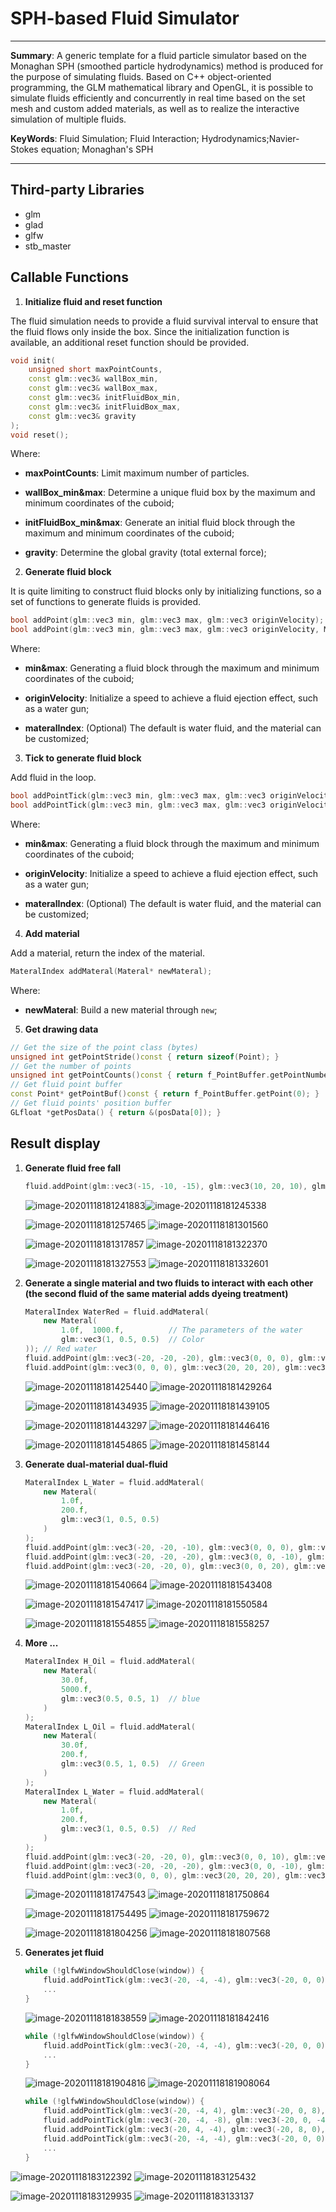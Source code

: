 # SPH-based Fluid Simulator

---

**Summary**: A generic template for a fluid particle simulator based on the Monaghan SPH (smoothed particle hydrodynamics) method is produced for the purpose of simulating fluids. Based on C++ object-oriented programming, the GLM mathematical library and OpenGL, it is possible to simulate fluids efficiently and concurrently in real time based on the set mesh and custom added materials, as well as to realize the interactive simulation of multiple fluids.

**KeyWords**: Fluid Simulation; Fluid Interaction; Hydrodynamics;Navier-Stokes equation; Monaghan's SPH

---

## Third-party Libraries

-   glm
-   glad
-   glfw
-   stb_master

## Callable Functions

1.  **Initialize fluid and reset function**

The fluid simulation needs to provide a fluid survival interval to ensure that the fluid flows only inside the box. Since the initialization function is available, an additional reset function should be provided.

~~~c++
void init(   
    unsigned short maxPointCounts,
    const glm::vec3& wallBox_min,
    const glm::vec3& wallBox_max,
    const glm::vec3& initFluidBox_min,
    const glm::vec3& initFluidBox_max,
    const glm::vec3& gravity
);
void reset();
~~~

Where: 

-   **maxPointCounts**: Limit maximum number of particles.

-   **wallBox_min&max**: Determine a unique fluid box by the maximum and minimum coordinates of the cuboid;

-   **initFluidBox_min&max**: Generate an initial fluid block through the maximum and minimum coordinates of the cuboid;

-   **gravity**: Determine the global gravity (total external force);

2.  **Generate fluid block**

It is quite limiting to construct fluid blocks only by initializing functions, so a set of functions to generate fluids is provided.

~~~c++
bool addPoint(glm::vec3 min, glm::vec3 max, glm::vec3 originVelocity);
bool addPoint(glm::vec3 min, glm::vec3 max, glm::vec3 originVelocity, MateralIndex materalIndex);
~~~

Where: 

-   **min&max**: Generating a fluid block through the maximum and minimum coordinates of the cuboid;

-   **originVelocity**: Initialize a speed to achieve a fluid ejection effect, such as a water gun;

-   **materalIndex**: (Optional) The default is water fluid, and the material can be customized;

3.  **Tick to generate fluid block**

Add fluid in the loop.

~~~c++
bool addPointTick(glm::vec3 min, glm::vec3 max, glm::vec3 originVelocity);
bool addPointTick(glm::vec3 min, glm::vec3 max, glm::vec3 originVelocity, MateralIndex materalIndex);
~~~

Where:

-   **min&max**: Generating a fluid block through the maximum and minimum coordinates of the cuboid;

-   **originVelocity**: Initialize a speed to achieve a fluid ejection effect, such as a water gun;

-   **materalIndex**: (Optional) The default is water fluid, and the material can be customized;

4.  **Add material**

Add a material, return the index of the material.

~~~c++
MateralIndex addMateral(Materal* newMateral);
~~~

Where:

-   **newMateral**: Build a new material through `new`;

5.  **Get drawing data**

~~~c++
// Get the size of the point class (bytes)
unsigned int getPointStride()const { return sizeof(Point); }
// Get the number of points
unsigned int getPointCounts()const { return f_PointBuffer.getPointNumber(); }
// Get fluid point buffer
const Point* getPointBuf()const { return f_PointBuffer.getPoint(0); }
// Get fluid points' position buffer
GLfloat *getPosData() { return &(posData[0]); }
~~~



## Result display

1.  **Generate fluid free fall**

    ~~~c++
    fluid.addPoint(glm::vec3(-15, -10, -15), glm::vec3(10, 20, 10), glm::vec3(0, 0, 0));
    ~~~

    ![image-20201118181241883](README.assets/image-20201118181241883.png)![image-20201118181245338](README.assets/image-20201118181245338.png) 

    ![image-20201118181257465](README.assets/image-20201118181257465.png) ![image-20201118181301560](README.assets/image-20201118181301560.png)

    ![image-20201118181317857](README.assets/image-20201118181317857.png) ![image-20201118181322370](README.assets/image-20201118181322370.png)

    ![image-20201118181327553](README.assets/image-20201118181327553.png) ![image-20201118181332601](README.assets/image-20201118181332601.png)

2.  **Generate a single material and two fluids to interact with each other (the second fluid of the same material adds dyeing treatment)**

    ~~~c++
    MateralIndex WaterRed = fluid.addMateral(
        new Materal(
            1.0f,  1000.f,        	// The parameters of the water
            glm::vec3(1, 0.5, 0.5)  // Color
    ));	// Red water
    fluid.addPoint(glm::vec3(-20, -20, -20), glm::vec3(0, 0, 0), glm::vec3(0, 0, 0));
    fluid.addPoint(glm::vec3(0, 0, 0), glm::vec3(20, 20, 20), glm::vec3(0, 0, 0), WaterRed);
    ~~~

    ![image-20201118181425440](README.assets/image-20201118181425440.png) ![image-20201118181429264](README.assets/image-20201118181429264.png)

    ![image-20201118181434935](README.assets/image-20201118181434935.png) ![image-20201118181439105](README.assets/image-20201118181439105.png)

    ![image-20201118181443297](README.assets/image-20201118181443297.png) ![image-20201118181446416](README.assets/image-20201118181446416.png)

    ![image-20201118181454865](README.assets/image-20201118181454865.png) ![image-20201118181458144](README.assets/image-20201118181458144.png)

3.  **Generate dual-material dual-fluid**

    ~~~c++
    MateralIndex L_Water = fluid.addMateral(
        new Materal(
            1.0f,
            200.f,
            glm::vec3(1, 0.5, 0.5)
        )
    );
    fluid.addPoint(glm::vec3(-20, -20, -10), glm::vec3(0, 0, 0), glm::vec3(0, 0, 0), L_Water);
    fluid.addPoint(glm::vec3(-20, -20, -20), glm::vec3(0, 0, -10), glm::vec3(0, 0, 0));
    fluid.addPoint(glm::vec3(-20, -20, 0), glm::vec3(0, 0, 20), glm::vec3(0, 0, 0));
    ~~~

    ![image-20201118181540664](README.assets/image-20201118181540664.png) ![image-20201118181543408](README.assets/image-20201118181543408.png)

    ![image-20201118181547417](README.assets/image-20201118181547417.png) ![image-20201118181550584](README.assets/image-20201118181550584.png)

    ![image-20201118181554855](README.assets/image-20201118181554855.png) ![image-20201118181558257](README.assets/image-20201118181558257.png)

4.  **More ...**

    ~~~c++
    MateralIndex H_Oil = fluid.addMateral(
        new Materal(
            30.0f,
            5000.f,
            glm::vec3(0.5, 0.5, 1)  // blue
        )
    );
    MateralIndex L_Oil = fluid.addMateral(
        new Materal(
            30.0f,
            200.f,
            glm::vec3(0.5, 1, 0.5)  // Green
        )
    );
    MateralIndex L_Water = fluid.addMateral(
        new Materal(
            1.0f,
            200.f,
            glm::vec3(1, 0.5, 0.5)  // Red
        )
    );
    fluid.addPoint(glm::vec3(-20, -20, 0), glm::vec3(0, 0, 10), glm::vec3(0, 0, 0), L_Oil);
    fluid.addPoint(glm::vec3(-20, -20, -20), glm::vec3(0, 0, -10), glm::vec3(0, 0, 0), L_Water);
    fluid.addPoint(glm::vec3(0, 0, 0), glm::vec3(20, 20, 20), glm::vec3(0, 0, 0), H_Oil);
    ~~~

    ![image-20201118181747543](README.assets/image-20201118181747543.png) ![image-20201118181750864](README.assets/image-20201118181750864.png)

    ![image-20201118181754495](README.assets/image-20201118181754495.png) ![image-20201118181759672](README.assets/image-20201118181759672.png)

    ![image-20201118181804256](README.assets/image-20201118181804256.png) ![image-20201118181807568](README.assets/image-20201118181807568.png)

5.  **Generates jet fluid**

    ~~~c++
    while (!glfwWindowShouldClose(window)) {
    	fluid.addPointTick(glm::vec3(-20, -4, -4), glm::vec3(-20, 0, 0), glm::vec3(2, 0, 0));
    	...
    }
    ~~~
    
    ![image-20201118181838559](README.assets/image-20201118181838559.png) ![image-20201118181842416](README.assets/image-20201118181842416.png)
    
    ~~~c++
    while (!glfwWindowShouldClose(window)) {
    	fluid.addPointTick(glm::vec3(-20, -4, -4), glm::vec3(-20, 0, 0), glm::vec3(3, 0, 0));
    	...
    }
    ~~~
    
    ![image-20201118181904816](README.assets/image-20201118181904816.png) ![image-20201118181908064](README.assets/image-20201118181908064.png)

    ~~~c++
    while (!glfwWindowShouldClose(window)) {
        fluid.addPointTick(glm::vec3(-20, -4, 4), glm::vec3(-20, 0, 8), glm::vec3(2, 0, 0), L_Water);
        fluid.addPointTick(glm::vec3(-20, -4, -8), glm::vec3(-20, 0, -4), glm::vec3(2, 0, 0), L_Oil);
        fluid.addPointTick(glm::vec3(-20, 4, -4), glm::vec3(-20, 8, 0), glm::vec3(2, 0, 0), H_Oil);
        fluid.addPointTick(glm::vec3(-20, -4, -4), glm::vec3(-20, 0, 0), glm::vec3(2, 0, 0));
        ...
    }

![image-20201118183122392](README.assets/image-20201118183122392.png) ![image-20201118183125432](README.assets/image-20201118183125432.png)
    
![image-20201118183129935](README.assets/image-20201118183129935.png) ![image-20201118183133137](README.assets/image-20201118183133137.png)

